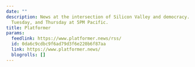 ```yaml
---
date: ""
description: News at the intersection of Silicon Valley and democracy. On Monday,
  Tuesday, and Thursday at 5PM Pacific.
title: Platformer
params:
  feedlink: https://www.platformer.news/rss/
  id: 0da6c9cdbc9f6ad79d3f6e220b6f87aa
  link: https://www.platformer.news/
  blogrolls: []
---
```

